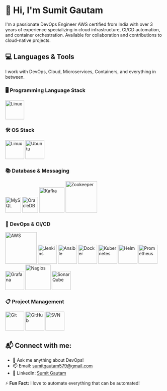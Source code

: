 
# 👋 Hi, I'm Sumit Gautam  

I'm a passionate DevOps Engineer AWS certified from India with over 3 years of experience specializing in cloud infrastructure, CI/CD automation, and container orchestration. Available for collaboration and contributions to cloud-native projects.

## 💻 Languages & Tools
I work with DevOps, Cloud, Microservices, Containers, and everything in between.

### 🖥️ Programming Language Stack
<img src="https://github.com/sumitgautam579/sumitgautam88/blob/main/assets/bash.svg" alt="Linux"  title="BASH" width="60"/>

### 🛠️ OS Stack
<img src="https://github.com/sumitgautam579/sumitgautam88/blob/main/assets/linux.svg" alt="Linux"  title="LINUX" width="60"/> <img src="https://github.com/sumitgautam579/sumitgautam88/blob/main/assets/ubuntu.svg" alt="Ubuntu"  title="Ubuntu" width="60"/>

### 📚 Database & Messaging
<img src="https://github.com/sumitgautam579/sumitgautam88/blob/main/assets/mysql.svg" alt="MySQL"  title='MySQL' width="50"/> <img src="https://github.com/sumitgautam579/sumitgautam88/blob/main/assets/oracle.svg" alt="OracleDB" title='OracleDB' width="50"/> <img src="https://github.com/sumitgautam579/sumitgautam88/blob/main/assets/kafka.svg" alt="Kafka" title='kafka' width="80"/> <img src="https://github.com/sumitgautam579/sumitgautam88/blob/main/assets/apache-zookeeper.svg" alt="Zookeeper" title='zookeeper' width="100"/>

### 🔧 DevOps & CI/CD

<img src="https://github.com/sumitgautam579/sumitgautam88/blob/main/assets/aws.svg" alt="AWS" title='AWS' width="100"/> <img src="https://github.com/sumitgautam579/sumitgautam88/blob/main/assets/jenkins.svg" alt="Jenkins" title='JENKINS' width="60"/> <img src="https://github.com/sumitgautam579/sumitgautam88/blob/main/assets/ansible.svg" alt="Ansible" title='Ansible' width="60"/>  <img src="https://github.com/sumitgautam579/sumitgautam88/blob/main/assets/docker.svg" alt="Docker" title='Docker' width="60"/> <img src="https://github.com/sumitgautam579/sumitgautam88/blob/main/assets/kubernetes.svg" alt="Kubernetes" title='kubernetes' width="60"/> <img src="https://github.com/sumitgautam579/sumitgautam88/blob/main/assets/helm.svg" alt="Helm" title='Helm' width="60"/> <img src="https://github.com/sumitgautam579/sumitgautam88/blob/main/assets/prometheus.svg" alt="Prometheus" title='Prometheus' width="60"/> <img src="https://github.com/sumitgautam579/sumitgautam88/blob/main/assets/grafana.svg" alt="Grafana" title='Grafana' width="60"/> <img src="https://github.com/sumitgautam579/sumitgautam88/blob/main/assets/nagios.svg" alt="Nagios" title='Nagios' width="80"/> <img src="https://github.com/sumitgautam579/sumitgautam88/blob/main/assets/sonarqube.svg" alt="SonarQube" title='SonarQube' width="60"/>


### 📋 Project Management
<img src="https://github.com/sumitgautam579/sumitgautam88/blob/main/assets/git.svg" alt="Git"  title='Git' w width="60"/> <img src="https://github.com/sumitgautam579/sumitgautam88/blob/main/assets/github.svg" alt="GitHub" title='Github' w width="60"/> <img src="https://github.com/sumitgautam579/sumitgautam88/blob/main/assets/svn.svg" alt="SVN" title='SVN' width="60"/>


## 📬 Connect with me:
- 💬 Ask me anything about DevOps!
- 📫 Email: [sumitgautam579@gmail.com](mailto:sumitgautam579@gmail.com)
- 🔗 LinkedIn: [Sumit Gautam](https://www.linkedin.com/in/sumitgautam95783)

⚡ **Fun Fact:** I love to automate everything that can be automated!  
